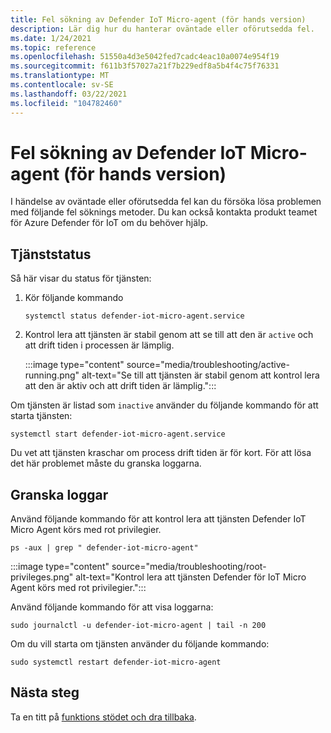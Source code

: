```yaml
---
title: Fel sökning av Defender IoT Micro-agent (för hands version)
description: Lär dig hur du hanterar oväntade eller oförutsedda fel.
ms.date: 1/24/2021
ms.topic: reference
ms.openlocfilehash: 51550a4d3e5042fed7cadc4eac10a0074e954f19
ms.sourcegitcommit: f611b3f57027a21f7b229edf8a5b4f4c75f76331
ms.translationtype: MT
ms.contentlocale: sv-SE
ms.lasthandoff: 03/22/2021
ms.locfileid: "104782460"
---
```

# <a name="defender-iot-micro-agent-troubleshooting-preview"></a>Fel sökning av Defender IoT Micro-agent (för hands version)

I händelse av oväntade eller oförutsedda fel kan du försöka lösa problemen med följande fel söknings metoder. Du kan också kontakta produkt teamet för Azure Defender för IoT om du behöver hjälp.   

## <a name="service-status"></a>Tjänststatus 

Så här visar du status för tjänsten: 

1. Kör följande kommando

    ```azurecli
    systemctl status defender-iot-micro-agent.service 
    ```

1. Kontrol lera att tjänsten är stabil genom att se till att den är `active` och att drift tiden i processen är lämplig.

    :::image type="content" source="media/troubleshooting/active-running.png" alt-text="Se till att tjänsten är stabil genom att kontrol lera att den är aktiv och att drift tiden är lämplig.":::

Om tjänsten är listad som `inactive` använder du följande kommando för att starta tjänsten:

```azurecli
systemctl start defender-iot-micro-agent.service 
```

Du vet att tjänsten kraschar om process drift tiden är för kort. För att lösa det här problemet måste du granska loggarna.

## <a name="review-logs"></a>Granska loggar 

Använd följande kommando för att kontrol lera att tjänsten Defender IoT Micro Agent körs med rot privilegier.

```azurecli
ps -aux | grep " defender-iot-micro-agent"
```

:::image type="content" source="media/troubleshooting/root-privileges.png" alt-text="Kontrol lera att tjänsten Defender för IoT Micro Agent körs med rot privilegier.":::

Använd följande kommando för att visa loggarna:  

```azurecli
sudo journalctl -u defender-iot-micro-agent | tail -n 200 
```

Om du vill starta om tjänsten använder du följande kommando: 

```azurecli
sudo systemctl restart defender-iot-micro-agent  
```

## <a name="next-steps"></a>Nästa steg

Ta en titt på [funktions stödet och dra tillbaka](edge-security-module-deprecation.md).
